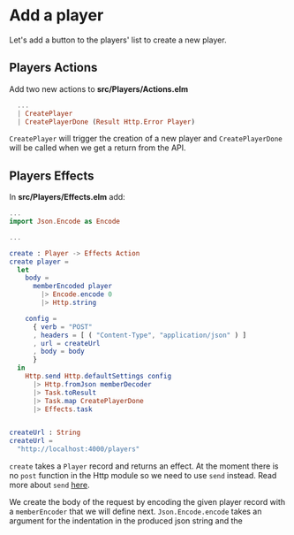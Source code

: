 # Add a player

Let's add a button to the players' list to create a new player.

## Players Actions

Add two new actions to __src/Players/Actions.elm__

```elm
  ...
  | CreatePlayer
  | CreatePlayerDone (Result Http.Error Player)
```

`CreatePlayer` will trigger the creation of a new player and `CreatePlayerDone` will be called when we get a return from the API.

## Players Effects

In __src/Players/Effects.elm__ add:

```elm
...
import Json.Encode as Encode

...

create : Player -> Effects Action
create player =
  let
    body =
      memberEncoded player
        |> Encode.encode 0
        |> Http.string

    config =
      { verb = "POST"
      , headers = [ ( "Content-Type", "application/json" ) ]
      , url = createUrl
      , body = body
      }
  in
    Http.send Http.defaultSettings config
      |> Http.fromJson memberDecoder
      |> Task.toResult
      |> Task.map CreatePlayerDone
      |> Effects.task


createUrl : String
createUrl =
  "http://localhost:4000/players"

```

`create` takes a `Player` record and returns an effect. At the moment there is no `post` function in the Http module so we need to use `send` instead. Read more about `send` [here](http://package.elm-lang.org/packages/evancz/elm-http/3.0.0/Http).

We create the body of the request by encoding the given player record with a `memberEncoder` that we will define next. `Json.Encode.encode` takes an argument for the indentation in the produced json string and the 

